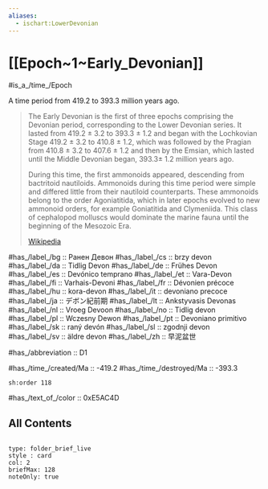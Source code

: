 ```yaml
---
aliases:
  - ischart:LowerDevonian
---
```


# [[Epoch~1~Early_Devonian]] 

#is_a_/time_/Epoch 

A time period from 419.2 to 393.3 million years ago. 

> The Early Devonian is the first of three epochs comprising the Devonian period, corresponding to the Lower Devonian series. It lasted from 419.2 ± 3.2 to 393.3 ± 1.2 and began with the Lochkovian Stage 419.2 ± 3.2 to 410.8 ± 1.2, which was followed by the Pragian from 410.8 ± 3.2 to 407.6 ± 1.2 and then by the Emsian, which lasted until the Middle Devonian began, 393.3± 1.2 million years ago.
>
> During this time, the first ammonoids appeared, descending from bactritoid nautiloids. Ammonoids during this time period were simple and differed little from their nautiloid counterparts. These ammonoids belong to the order Agoniatitida, which in later epochs evolved to new ammonoid orders, for example Goniatitida and Clymeniida. This class of cephalopod molluscs would dominate the marine fauna until the beginning of the Mesozoic Era.
>
> [Wikipedia](https://en.wikipedia.org/wiki/Early%20Devonian)

#has_/label_/bg  :: Ранен Девон
#has_/label_/cs  :: brzy devon
#has_/label_/da  :: Tidlig Devon
#has_/label_/de  :: Frühes Devon
#has_/label_/es  :: Devónico temprano
#has_/label_/et  :: Vara-Devon
#has_/label_/fi  :: Varhais-Devoni
#has_/label_/fr  :: Dévonien précoce
#has_/label_/hu  :: kora-devon
#has_/label_/it  :: devoniano precoce
#has_/label_/ja  :: デボン紀前期
#has_/label_/lt  :: Ankstyvasis Devonas
#has_/label_/nl  :: Vroeg Devoon
#has_/label_/no  :: Tidlig devon
#has_/label_/pl  :: Wczesny Dewon
#has_/label_/pt  :: Devoniano primitivo
#has_/label_/sk  :: raný devón
#has_/label_/sl  :: zgodnji devon
#has_/label_/sv  :: äldre devon
#has_/label_/zh  :: 早泥盆世

#has_/abbreviation :: D1

#has_/time_/created/Ma :: -419.2 
#has_/time_/destroyed/Ma :: -393.3 

    sh:order 118 

#has_/text_of_/color :: 0xE5AC4D

## All Contents

```folderv
```

```ccard
type: folder_brief_live
style : card
col: 2
briefMax: 128
noteOnly: true
```


